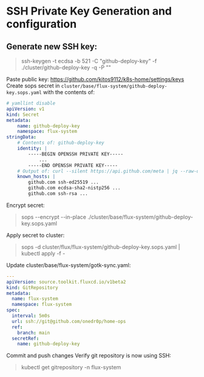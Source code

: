 # SSH Private Key Generation and configuration

## Generate new SSH key:

> ssh-keygen -t ecdsa -b 521 -C "github-deploy-key" -f ./cluster/github-deploy-key -q -P ""

Paste public key: https://github.com/kitos9112/k8s-home/settings/keys
Create sops secret in `cluster/base/flux-system/github-deploy-key.sops.yaml` with the contents of:

```yaml
# yamllint disable
apiVersion: v1
kind: Secret
metadata:
    name: github-deploy-key
    namespace: flux-system
stringData:
    # Contents of: github-deploy-key
    identity: |
        -----BEGIN OPENSSH PRIVATE KEY-----
            ...
        -----END OPENSSH PRIVATE KEY-----
    # Output of: curl --silent https://api.github.com/meta | jq --raw-output '"github.com "+.ssh_keys[]'
    known_hosts: |
        github.com ssh-ed25519 ...
        github.com ecdsa-sha2-nistp256 ...
        github.com ssh-rsa ...
```

Encrypt secret:

> sops --encrypt --in-place ./cluster/base/flux-system/github-deploy-key.sops.yaml

Apply secret to cluster:

> sops -d cluster/flux/flux-system/github-deploy-key.sops.yaml | kubectl apply -f -

Update cluster/base/flux-system/gotk-sync.yaml:

```yaml
---
apiVersion: source.toolkit.fluxcd.io/v1beta2
kind: GitRepository
metadata:
  name: flux-system
  namespace: flux-system
spec:
  interval: 5m0s
  url: ssh://git@github.com/onedr0p/home-ops
  ref:
    branch: main
  secretRef:
    name: github-deploy-key
```

Commit and push changes
Verify git repository is now using SSH:

> kubectl get gitrepository -n flux-system